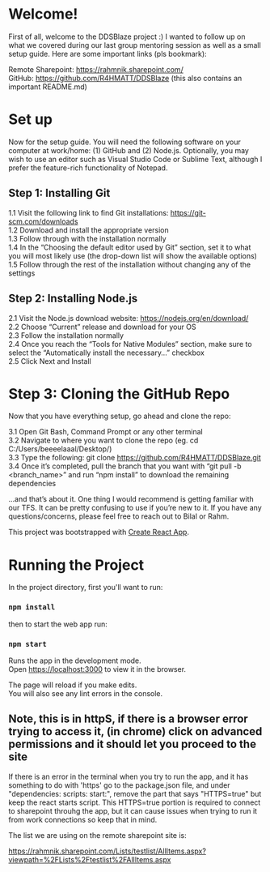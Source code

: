 # Welcome!

First of all, welcome to the DDSBlaze project :) I wanted to follow up on what we covered during our last group mentoring session as well as a small setup guide. Here are some important links (pls bookmark):

 

Remote Sharepoint: https://rahmnik.sharepoint.com/ <br/>
GitHub: https://github.com/R4HMATT/DDSBlaze (this also contains an important README.md) <br/>
 
# Set up

Now for the setup guide. You will need the following software on your computer at work/home: (1) GitHub and (2) Node.js. Optionally, you may wish to use an editor such as Visual Studio Code or Sublime Text, although I prefer the feature-rich functionality of Notepad.

## Step 1: Installing Git

1.1 Visit the following link to find Git installations: https://git-scm.com/downloads<br/>
1.2 Download and install the appropriate version<br/>
1.3 Follow through with the installation normally<br/>
1.4 In the “Choosing the default editor used by Git” section, set it to what you will most likely use (the drop-down list will show the available options)<br/>
1.5 Follow through the rest of the installation without changing any of the settings
 

## Step 2: Installing Node.js

2.1 Visit the Node.js download website: https://nodejs.org/en/download/<br/>
2.2 Choose “Current” release and download for your OS<br/>
2.3 Follow the installation normally<br/>
2.4 Once you reach the “Tools for Native Modules” section, make sure to select the “Automatically install the necessary…” checkbox<br/>
2.5 Click Next and Install
 

# Step 3: Cloning the GitHub Repo

Now that you have everything setup, go ahead and clone the repo:

3.1 Open Git Bash, Command Prompt or any other terminal<br/>
3.2 Navigate to where you want to clone the repo (eg. cd C:/Users/beeeelaaal/Desktop/)<br/>
3.3 Type the following: git clone https://github.com/R4HMATT/DDSBlaze.git<br/>
3.4 Once it’s completed, pull the branch that you want with “git pull -b <branch_name>” and run “npm install” to download the remaining dependencies<br/>
 
…and that’s about it. One thing I would recommend is getting familiar with our TFS. It can be pretty confusing to use if you’re new to it. If you have any questions/concerns, please feel free to reach out to Bilal or Rahm.

This project was bootstrapped with [Create React App](https://github.com/facebook/create-react-app).

# Running the Project

In the project directory, first you'll want to run:

### `npm install` 

then to start the web app run:

### `npm start`

Runs the app in the development mode.<br>
Open [https://localhost:3000](https://localhost:3000) to view it in the browser.

The page will reload if you make edits.<br>
You will also see any lint errors in the console.

## Note, this is in httpS, if there is a browser error trying to access it, (in chrome) click on advanced permissions and it should let you proceed to the site

If there is an error in the terminal when you try to run the app, and it has something to do with 'https' go to the package.json file, and under "dependencies: scripts: start:", remove the part that says "HTTPS=true" but keep the react starts script. This HTTPS=true portion is required to connect to sharepoint throuhg the app, but it can cause issues when trying to run it from work connections so keep that in mind.

The list we are using on the remote sharepoint site is:

https://rahmnik.sharepoint.com/Lists/testlist/AllItems.aspx?viewpath=%2FLists%2Ftestlist%2FAllItems.aspx

